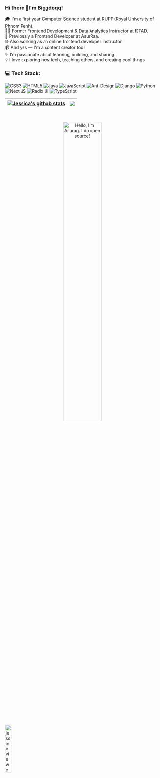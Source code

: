 ### Hi there 👋I'm Biggdoqq!
🎓 I'm a first year Computer Science student at RUPP (Royal University of Phnom Penh). <br />
🧑‍🏫 Former Frontend Development & Data Analytics Instructor at ISTAD.<br />
💼 Previously a Frontend Developer at AsurRaa.<br />
🌐 Also working as an online frontend developer instructor.<br />
📹 And yes — I'm a content creator too!
<br />
✨ I’m passionate about learning, building, and sharing.<br />
💡 I love exploring new tech, teaching others, and creating cool things
<br />

### 💻 Tech Stack:
![CSS3](https://img.shields.io/badge/css3-%231572B6.svg?style=for-the-badge&logo=css3&logoColor=white) ![HTML5](https://img.shields.io/badge/html5-%23E34F26.svg?style=for-the-badge&logo=html5&logoColor=white) ![Java](https://img.shields.io/badge/java-%23ED8B00.svg?style=for-the-badge&logo=openjdk&logoColor=white) ![JavaScript](https://img.shields.io/badge/javascript-%23323330.svg?style=for-the-badge&logo=javascript&logoColor=%23F7DF1E) ![Ant-Design](https://img.shields.io/badge/-AntDesign-%230170FE?style=for-the-badge&logo=ant-design&logoColor=white) ![Django](https://img.shields.io/badge/django-%23092E20.svg?style=for-the-badge&logo=django&logoColor=white) ![Python](https://img.shields.io/badge/python-3670A0?style=for-the-badge&logo=python&logoColor=ffdd54) ![Next JS](https://img.shields.io/badge/Next-black?style=for-the-badge&logo=next.js&logoColor=white) ![Radix UI](https://img.shields.io/badge/radix%20ui-161618.svg?style=for-the-badge&logo=radix-ui&logoColor=white) ![TypeScript](https://img.shields.io/badge/typescript-%23007ACC.svg?style=for-the-badge&logo=typescript&logoColor=white)

| <a target="_blank" href=""><img align="center" src="https://github-readme-stats.vercel.app/api?username=JessicaaSun&theme=buefy&hide_border=true&count_private=true&show_icons=true&include_all_commits=true" alt="Jessica's github stats" /></a> | <a href="" target="_blank"><img align="center" src="https://github-readme-stats.vercel.app/api/top-langs/?username=JessicaaSun&layout=compact&theme=buefy&hide_border=true" /></a> |
| ------------- | ------------- |

<br />
<p align="center"><a href="https://github.com/JessicaaSun" target="_blank"><img width="50%" alt="Hello, I'm Anurag. I do open source!" src="https://i.pinimg.com/originals/5f/93/49/5f934966a1d20bae1909c9ef2278bd4c.gif" /></a></p>


<img alt="jessice view count" width="20%" src="https://komarev.com/ghpvc/?username=JessicaaSun&color=ff69b4&style=for-the-badge" />
<br/>
